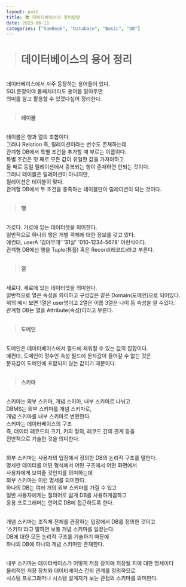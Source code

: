 ```yaml
---
layout: post
title: 📚 데이터베이스의 용어탐방
date: 2023-06-11
categories: ["SamBeak", "Database", "Basic", "DB"]
---
```


> # 데이터베이스의 용어 정리

<br>
데이터베이스에서 자주 등장하는 용어들이 있다. <br>
SQL문장이야 둘째치더라도 용어를 알아두면 <br>
의미를 알고 활용할 수 있겠다싶어 정리한다. <br><br>

> **테이블**

<br>
테이블은 행과 열의 조합이다. <br>
그러나 Relation 즉, 릴레이션이라는 변수도 존재하는데 <br>
관계형 DB에서 특별 조건을 추가할 때 부르는 이름이다. <br>
특별 조건은 첫 째로 모든 값이 유일한 값을 가져야하고 <br>
둘 째로 동일 릴레이션에서 중복되는 행이 존재하면 안되는 것이다. <br>
그러니 테이블은 릴레이션이 아니지만, <br>
릴레이션은 테이블이 맞다. <br>
관계형 DB에서 두 조건을 충족하는 테이블만이 릴레이션이 되는 것이다. <br><br>

> **행**

<br>
가로다. 가로에 있는 데이터셋을 의미한다. <br>
일반적으로 하나의 행은 개별 객체에 대한 정보를 갖고 있다. <br>
예컨대, userA '김아무개' '31살' '010-1234-5678' 이런식이다. <br>
관계형 DB에선 행을 Tuple(튜플) 혹은 Record(레코드)라고 부른다. <br><br>

> **열**

<br>
세로다. 세로에 있는 데이터셋을 의미한다. <br>
일반적으로 열은 속성을 의미하고 구성값은 같은 Domain(도메인)으로 되어있다.<br>
위의 예시 보면 1열은 user명이고 2열은 이름 3열은 나이 등 속성을 알 수있다. <br>
관계형 DB는 열을 Attribute(속성)이라고 부른다. <br><br>

> **도메인**

<br>
도메인은 데이터베이스에서 필드에 채워질 수 있는 값의 집합이다. <br>
예컨대, 도메인이 정수인 속성 필드에 문자값이 들어갈 수 없는 것은 <br>
문자값이 도메인에 포함되지 않는 값이기 때문이다. <br><br>

> **스키마**

<br>
스키마는 외부 스키마, 개념 스키마, 내부 스키마로 나뉘고 <br>
DBMS는 외부 스키마를 개념 스키마로, <br>
개념 스키마를 내부 스키마로 변환한다. <br>
스키마는 데이터베이스의 구조 <br>
즉, 데이터 레코드의 크기, 키의 정의, 레코드 간의 관계 등을 <br>
전반적으로 기술한 것을 의미한다. <br><br>

외부 스키마는 사용자의 입장에서 정의한 DB의 논리적 구조를 말한다. <br>
명세란 데이터를 어떤 형식에서 어떤 구조에서 어떤 화면에서 <br>
사용자에게 보여줄 것인지를 의미하는데 <br>
외부 스키마는 이런 명세를 의미한다. <br>
하나의 DB는 여러 개의 외부 스키마를 가질 수 있고 <br>
일반 사용자에게는 질의어로 쉽게 DB를 사용하게끔하고 <br>
응용 프로그래머는 언어로 DB에 접근하도록 한다. <br><br>

개념 스키마는 조직체 전체를 관장하는 입장에서 DB를 정의한 것이고 <br>
'스키마'라고 말하면 보통 개념 스키마를 일컫는다. <br>
DB에 대한 모든 논리적 구조를 기술하기 때문에 <br>
하나의 DB에 하나의 개념 스키마만 존재한다. <br><br>

내부 스키마는 데이터베이스가 어떻게 저장 장치에 저장될 지에 대한 명세이다 <br>
물리적인 저장 장치와 데이터베이스 간의 관계를 정의하므로 <br>
시스템 프로그래머나 시스템 설계자가 보는 관점의 스키마를 의미한다. <br><br>
